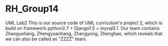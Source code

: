 RH_Group14
==========

UML Lab2
This is our source code of UML curriculum's project 2, which is build on framework python2.7 + Django1.5 + mysql5.1.
Our team contains Zhaoguoliang, Zhengyuanhang, Zhangyong, Zhenghao, which reveals that we can also be called as 
"ZZZZ" team. 

